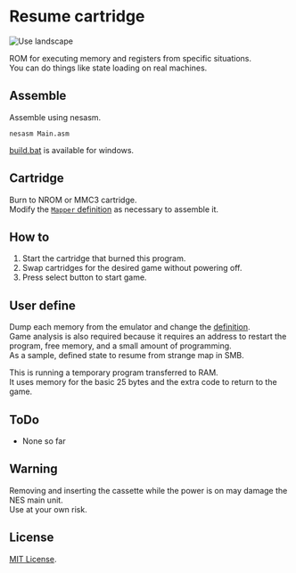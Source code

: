 # Resume cartridge  

![Use landscape](Images/UseLandscape.gif)

ROM for executing memory and registers from specific situations.  
You can do things like state loading on real machines.  

## Assemble  

Assemble using nesasm.  

```shell
nesasm Main.asm
```

[build.bat](build.bat) is available for windows.  

## Cartridge  

Burn to NROM or MMC3 cartridge.  
Modify the [`Mapper` definition](Main.asm) as necessary to assemble it.  

## How to  

1. Start the cartridge that burned this program.  
2. Swap cartridges for the desired game without powering off.  
3. Press select button to start game.  

## User define  

Dump each memory from the emulator and change the [definition](StateDefine.asm).  
Game analysis is also required because it requires an address to restart the program, free memory, and a small amount of programming.  
As a sample, defined state to resume from strange map in SMB.  

This is running a temporary program transferred to RAM.  
It uses memory for the basic 25 bytes and the extra code to return to the game.  

## ToDo  

* None so far  

## Warning  

Removing and inserting the cassette while the power is on may damage the NES main unit.  
Use at your own risk.  

## License  

[MIT License](LICENSE).  
